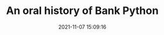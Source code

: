 ---
date: 2021-11-07 15:09:16
link:
  source: pocket
  source_url: https://getpocket.com
  text: An oral history of Bank Python
  url: https://calpaterson.com/bank-python.html
source: pocket
syndicated:
- type: pocket
  url: https://calpaterson.com/bank-python.html
- type: mastodon
  url: https://mastodon.technology/users/roytang/statuses/107236433886169437
- type: twitter
  url: https://twitter.com/roytang/status/1457366081975119875/
title: An oral history of Bank Python
---